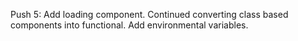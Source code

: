 Push 5: 
Add loading component.
Continued converting class based components into functional.
Add environmental variables.
